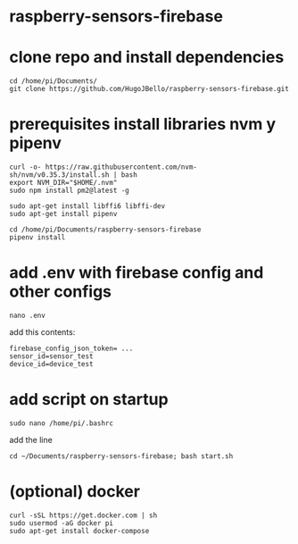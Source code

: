 # raspberry-sensors-firebase

# clone repo and install dependencies
    cd /home/pi/Documents/
    git clone https://github.com/HugoJBello/raspberry-sensors-firebase.git

# prerequisites install libraries nvm y pipenv
   
    curl -o- https://raw.githubusercontent.com/nvm-sh/nvm/v0.35.3/install.sh | bash
    export NVM_DIR="$HOME/.nvm"
    sudo npm install pm2@latest -g
    
    sudo apt-get install libffi6 libffi-dev
    sudo apt-get install pipenv
    
    cd /home/pi/Documents/raspberry-sensors-firebase
    pipenv install
    
  
# add .env with firebase config and other configs
    nano .env
    
add this contents:

    firebase_config_json_token= ...
    sensor_id=sensor_test
    device_id=device_test
  
# add script on startup
    sudo nano /home/pi/.bashrc
add the line    
    
    cd ~/Documents/raspberry-sensors-firebase; bash start.sh


# (optional) docker
    curl -sSL https://get.docker.com | sh
    sudo usermod -aG docker pi 
    sudo apt-get install docker-compose
